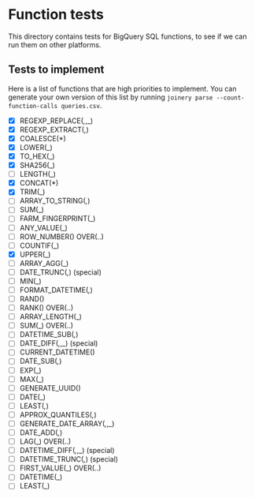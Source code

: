 # Function tests

This directory contains tests for BigQuery SQL functions, to see if we can run
them on other platforms.

## Tests to implement

Here is a list of functions that are high priorities to implement. You can
generate your own version of this list by running `joinery parse
--count-function-calls queries.csv`.

- [x] REGEXP_REPLACE(_,_,_)
- [x] REGEXP_EXTRACT(_,_)
- [x] COALESCE(*)
- [x] LOWER(_)
- [x] TO_HEX(_)
- [x] SHA256(_)
- [ ] LENGTH(_)
- [x] CONCAT(*)
- [x] TRIM(_)
- [ ] ARRAY_TO_STRING(_,_)
- [ ] SUM(_)
- [ ] FARM_FINGERPRINT(_)
- [ ] ANY_VALUE(_)
- [ ] ROW_NUMBER() OVER(..)
- [ ] COUNTIF(_)
- [x] UPPER(_)
- [ ] ARRAY_AGG(_)
- [ ] DATE_TRUNC(_,_) (special)
- [ ] MIN(_)
- [ ] FORMAT_DATETIME(_,_)
- [ ] RAND()
- [ ] RANK() OVER(..)
- [ ] ARRAY_LENGTH(_)
- [ ] SUM(_) OVER(..)
- [ ] DATETIME_SUB(_,_)
- [ ] DATE_DIFF(_,_,_) (special)
- [ ] CURRENT_DATETIME()
- [ ] DATE_SUB(_,_)
- [ ] EXP(_)
- [ ] MAX(_)
- [ ] GENERATE_UUID()
- [ ] DATE(_)
- [ ] LEAST(_,_)
- [ ] APPROX_QUANTILES(_,_)
- [ ] GENERATE_DATE_ARRAY(_,_,_)
- [ ] DATE_ADD(_,_)
- [ ] LAG(_) OVER(..)
- [ ] DATETIME_DIFF(_,_,_) (special)
- [ ] DATETIME_TRUNC(_,_) (special)
- [ ] FIRST_VALUE(_) OVER(..)
- [ ] DATETIME(_)
- [ ] LEAST(_)
